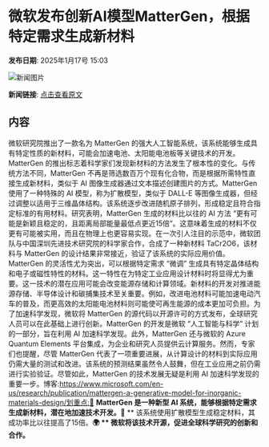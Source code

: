 # 微软发布创新AI模型MatterGen，根据特定需求生成新材料

**发布日期**: 2025年1月17号 15:03

![新闻图片](https://upload.chinaz.com/2025/0117/6387272300703731474937983.png)

**新闻链接**: [点击查看原文](https://www.aibase.com/zh/news/14810)

## 内容

微软研究院推出了一款名为 MatterGen 的强大人工智能系统，该系统能够生成具有特定性质的新材料，可能会加速电池、太阳能电池板等关键技术的开发。MatterGen 的推出标志着科学家们发现新材料的方法发生了根本性的变化。与传统方法不同，MatterGen 不再是筛选数百万个现有化合物，而是根据所需特性直接生成新材料，类似于 AI 图像生成器通过文本描述创建图片的方式。MatterGen 使用了一种特殊的 AI 模型，称为扩散模型，类似于 DALL-E 等图像生成器，但经过调整以适用于三维晶体结构。该系统逐步改进随机原子排列，形成稳定且符合指定标准的有用材料。研究表明，MatterGen 生成的材料比以往的 AI 方法 “更有可能是新颖且稳定的，且距离局部能量最低点更近15倍”。这意味着生成的材料不仅更有可能被实用，而且在物理上也更容易实现。在一次引人注目的示范中，微软团队与中国深圳先进技术研究院的科学家合作，合成了一种新材料 TaCr2O6，该材料与 MatterGen 的设计结果非常接近，验证了该系统的实际应用价值。MatterGen 的灵活性尤为突出，可以根据特定需求 “微调” 生成具有特定晶体结构和电子或磁性特性的材料。这一特性在为特定工业应用设计材料时将显得尤为重要。这一技术的潜在应用可能会改变能源存储和计算领域。新材料的开发对推进能源存储、半导体设计和碳捕集技术至关重要。例如，改进电池材料可能加速电动汽车的普及，而更高效的太阳能电池材料则可能使可再生能源的成本更加可负担。为了加速科学发现，微软将 MatterGen 的源代码以开源许可的方式发布，全球研究人员可以在此基础上进行创新。MatterGen 的开发是微软 “人工智能与科学” 计划的一部分，旨在利用 AI 加速科学发现。此外，MatterGen 还与微软的 Azure Quantum Elements 平台集成，为企业和研究人员提供云计算服务。然而，专家们也提醒，尽管 MatterGen 代表了一项重要进展，从计算设计的材料到实际应用仍需大量的测试和改进。该系统的预测结果虽然令人鼓舞，但在工业应用之前仍需进行实验验证。尽管如此，MatterGen 的技术发展无疑是利用 AI 加速科学发现的重要一步。博客:https://www.microsoft.com/en-us/research/publication/mattergen-a-generative-model-for-inorganic-materials-design/划重点:🌟 **MatterGen 是一种新型 AI 系统，能够根据特定需求生成新材料，潜在地加速技术开发。**🔬 ** 该系统使用扩散模型生成稳定材料，其成功率比以往提高了15倍。**🌍 ** 微软将该技术开源，促进全球科学研究的创新和合作。**
